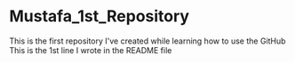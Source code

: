 # Mustafa_1st_Repository
This is the first repository I've created while learning how to use the GitHub
This is the 1st line I wrote in the README file
